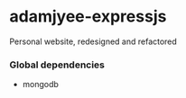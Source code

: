 # adamjyee-expressjs
Personal website, redesigned and refactored

### Global dependencies
- mongodb
